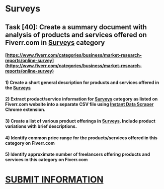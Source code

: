 # Surveys
## Task [40]: Create a summary document with analysis of products and services offered on Fiverr.com in [Surveys](https://www.fiverr.com/categories/business/market-research-reports/online-survey) category
#### [https://www.fiverr.com/categories/business/market-research-reports/online-survey](https://www.fiverr.com/categories/business/market-research-reports/online-survey)
#### 1) Create a short general description for products and services offered in the [Surveys](https://www.fiverr.com/categories/business/market-research-reports/online-survey)
#### 2) Extract product/service information for [Surveys](https://www.fiverr.com/categories/business/market-research-reports/online-survey) category as listed on Fiverr.com website into a separate CSV file using [Instant Data Scraper](https://chrome.google.com/webstore/detail/instant-data-scraper/ofaokhiedipichpaobibbnahnkdoiiah) Chrome extension.
#### 3) Create a list of various product offerings in [Surveys](https://www.fiverr.com/categories/business/market-research-reports/online-survey). Include product variations with brief descriptions.
#### 4) Identify common price range for the products/services offered in this category on Fiverr.com
#### 5) Identify approximate number of freelancers offering products and services in this category on Fiverr.com

# [SUBMIT INFORMATION](https://forms.office.com/r/8AEKjkLxKG)
